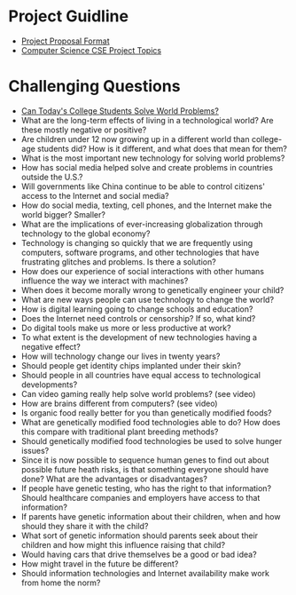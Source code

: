 # Project Guidline

- [Project Proposal Format](https://drive.google.com/file/d/11KNobMxoK8ZKB7KVQtDs2XODqlxrJpbb/view?usp=sharing)
- [Computer Science CSE Project Topics](https://www.projecttopics.info/Computer/Computer_Projects.php)

# Challenging Questions
- [Can Today's College Students Solve World Problems?](https://owlcation.com/academia/Can-College-Students-Today-Help-Solve-World-Problems)
- What are the long-term effects of living in a technological world? Are these mostly negative or positive?
- Are children under 12 now growing up in a different world than college-age students did? How is it different, and what does that mean for them?
- What is the most important new technology for solving world problems?
- How has social media helped solve and create problems in countries outside the U.S.?
- Will governments like China continue to be able to control citizens' access to the Internet and social media?
- How do social media, texting, cell phones, and the Internet make the world bigger? Smaller?
- What are the implications of ever-increasing globalization through technology to the global economy?
- Technology is changing so quickly that we are frequently using computers, software programs, and other technologies that have frustrating glitches and problems. Is there a solution?
- How does our experience of social interactions with other humans influence the way we interact with machines?
- When does it become morally wrong to genetically engineer your child?
- What are new ways people can use technology to change the world?
- How is digital learning going to change schools and education?
- Does the Internet need controls or censorship? If so, what kind?
- Do digital tools make us more or less productive at work?
- To what extent is the development of new technologies having a negative effect?
- How will technology change our lives in twenty years?
- Should people get identity chips implanted under their skin?
- Should people in all countries have equal access to technological developments?
- Can video gaming really help solve world problems? (see video)
- How are brains different from computers? (see video)
- Is organic food really better for you than genetically modified foods?
- What are genetically modified food technologies able to do? How does this compare with traditional plant breeding methods?
- Should genetically modified food technologies be used to solve hunger issues?
- Since it is now possible to sequence human genes to find out about possible future heath risks, is that something everyone should have done? What are the advantages or disadvantages?
- If people have genetic testing, who has the right to that information? Should healthcare companies and employers have access to that information?
- If parents have genetic information about their children, when and how should they share it with the child?
- What sort of genetic information should parents seek about their children and how might this influence raising that child?
- Would having cars that drive themselves be a good or bad idea?
- How might travel in the future be different?
- Should information technologies and Internet availability make work from home the norm?
